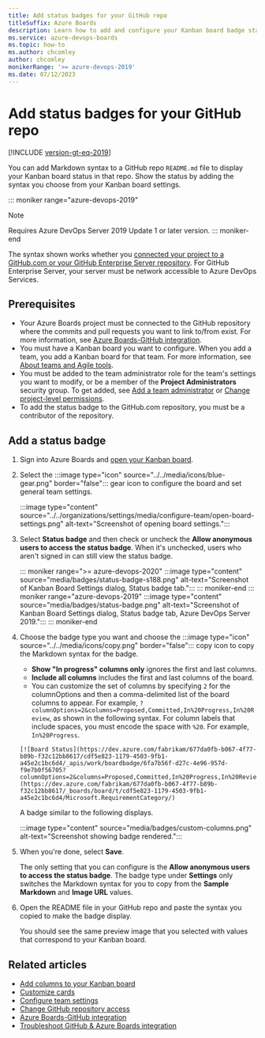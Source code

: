 ```yaml
---
title: Add status badges for your GitHub repo
titleSuffix: Azure Boards
description: Learn how to add and configure your Kanban board badge status so it appears on your GitHub repo. 
ms.service: azure-devops-boards
ms.topic: how-to
ms.author: chcomley
author: chcomley
monikerRange: '>= azure-devops-2019'
ms.date: 07/12/2023
---
```


# Add status badges for your GitHub repo 

[!INCLUDE [version-gt-eq-2019](../../includes/version-gt-eq-2019.md)] 
 
You can add Markdown syntax to a GitHub repo `README.md` file to display your Kanban board status in that repo. Show the status by adding the syntax you choose from your Kanban board settings.  

::: moniker range="azure-devops-2019"
> [!NOTE]   
> Requires Azure DevOps Server 2019 Update 1 or later version. 
::: moniker-end

The syntax shown works whether you [connected your project to a GitHub.com or your GitHub Enterprise Server repository](connect-to-github.md). For GitHub Enterprise Server, your server must be network accessible to Azure DevOps Services. 

## Prerequisites 

* Your Azure Boards project must be connected to the GitHub repository where the commits and pull requests you want to link to/from exist. For more information, see [Azure Boards-GitHub integration](index.md).  
* You must have a Kanban board you want to configure. When you add a team, you add a Kanban board for that team. For more information, see [About teams and Agile tools](../../organizations/settings/about-teams-and-settings.md).
* You must be added to the team administrator role for the team's settings you want to modify, or be a member of the **Project Administrators** security group. To get added, see [Add a team administrator](../../organizations/settings/add-team-administrator.md) or [Change project-level permissions](../../organizations/security/change-project-level-permissions.md).
* To add the status badge to the GitHub.com repository, you must be a contributor of the repository.  

## Add a status badge

1. Sign into Azure Boards and [open your Kanban board](../boards/kanban-quickstart.md). 

2. Select the :::image type="icon" source="../../media/icons/blue-gear.png" border="false":::  gear icon to configure the board and set general team settings.  

   :::image type="content" source="../../organizations/settings/media/configure-team/open-board-settings.png" alt-text="Screenshot of opening board settings."::: 

3. Select **Status badge** and then check or uncheck the **Allow anonymous users to access the status badge**. When it's unchecked, users who aren't signed in can still view the status badge.

   ::: moniker range=">= azure-devops-2020"
   :::image type="content" source="media/badges/status-badge-s188.png" alt-text="Screenshot of Kanban Board Settings dialog, Status badge tab.":::
   ::: moniker-end
   ::: moniker range="azure-devops-2019"
   :::image type="content" source="media/badges/status-badge.png" alt-text="Screenshot of Kanban Board Settings dialog, Status badge tab, Azure DevOps Server 2019.":::
   ::: moniker-end

4. Choose the badge type you want and choose the :::image type="icon" source="../../media/icons/copy.png" border="false"::: copy icon to copy the Markdown syntax for the badge. 

   - **Show "In progress" columns only** ignores the first and last columns.  
   - **Include all columns** includes the first and last columns of the board.  
   - You can customize the set of columns by specifying `2` for the columnOptions and then a comma-delimited list of the board columns to appear. For example, `?columnOptions=2&columns=Proposed,Committed,In%20Progress,In%20Review`, as shown in the following syntax. For column labels that include spaces, you must encode the space with `%20`. For example, `In%20Progress`.

	```
	[![Board Status](https://dev.azure.com/fabrikam/677da0fb-b067-4f77-b89b-f32c12bb8617/cdf5e823-1179-4503-9fb1-a45e2c1bc6d4/_apis/work/boardbadge/6fa7b56f-d27c-4e96-957d-f9e7b0f56705?columnOptions=2&columns=Proposed,Committed,In%20Progress,In%20Review)](https://dev.azure.com/fabrikam/677da0fb-b067-4f77-b89b-f32c12bb8617/_boards/board/t/cdf5e823-1179-4503-9fb1-a45e2c1bc6d4/Microsoft.RequirementCategory/)
	```

   A badge similar to the following displays. 

   :::image type="content" source="media/badges/custom-columns.png" alt-text="Screenshot showing badge rendered.":::

5. When you're done, select **Save**.

   The only setting that you can configure is the **Allow anonymous users to access the status badge**. The badge type under **Settings** only switches the Markdown syntax for you to copy from the **Sample Markdown** and **Image URL** values. 

6. Open the README file in your GitHub repo and paste the syntax you copied to make the badge display.  

	You should see the same preview image that you selected with values that correspond to your Kanban board. 

## Related articles

- [Add columns to your Kanban board](../boards/add-columns.md)
- [Customize cards](../boards/customize-cards.md)
- [Configure team settings](../../organizations/settings/manage-teams.md)
- [Change GitHub repository access](install-github-app.md#change-repository-access)
- [Azure Boards-GitHub integration](index.md) 
- [Troubleshoot GitHub & Azure Boards integration](troubleshoot-github-connection.md)

